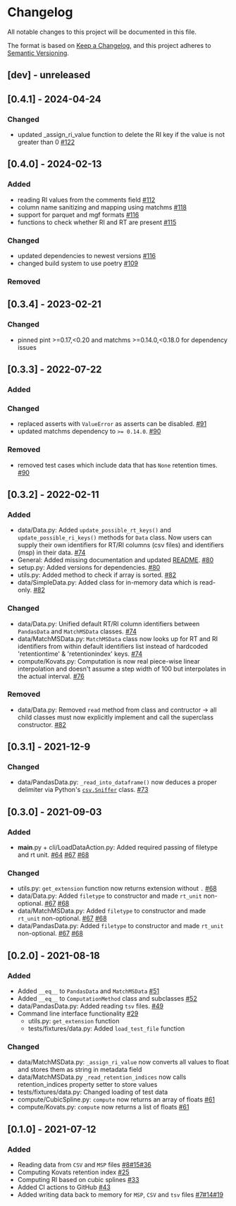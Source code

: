 # Changelog
All notable changes to this project will be documented in this file.

The format is based on [Keep a Changelog](https://keepachangelog.com/en/1.0.0/),
and this project adheres to [Semantic Versioning](https://semver.org/spec/v2.0.0.html).

## [dev] - unreleased

## [0.4.1] - 2024-04-24
### Changed
- updated _assign_ri_value function to delete the RI key if the value is not greater than 0 [#122](https://github.com/RECETOX/RIAssigner/pull/122)

## [0.4.0] - 2024-02-13
### Added
- reading RI values from the comments field [#112](https://github.com/RECETOX/RIAssigner/pull/109)
- column name sanitizing and mapping using matchms [#118](https://github.com/RECETOX/RIAssigner/pull/118)
- support for parquet and mgf formats [#116](https://github.com/RECETOX/RIAssigner/pull/116)
- functions to check whether RI and RT are present [#115](https://github.com/RECETOX/RIAssigner/pull/115)
### Changed
- updated dependencies to newest versions [#116](https://github.com/RECETOX/RIAssigner/pull/116)
- changed build system to use poetry [#109](https://github.com/RECETOX/RIAssigner/pull/109)
### Removed

## [0.3.4] - 2023-02-21
### Changed
- pinned pint >=0.17,<0.20 and matchms >=0.14.0,<0.18.0 for dependency issues

## [0.3.3] - 2022-07-22
### Added
### Changed
- replaced asserts with `ValueError` as asserts can be disabled. [#91](https://github.com/RECETOX/RIAssigner/pull/91)
- updated matchms dependency to `>= 0.14.0`. [#90](https://github.com/RECETOX/RIAssigner/pull/90)
### Removed
- removed test cases which include data that has `None` retention times. [#90](https://github.com/RECETOX/RIAssigner/pull/90)

## [0.3.2] - 2022-02-11
### Added
- data/Data.py: Added `update_possible_rt_keys()` and `update_possible_ri_keys()` methods for `Data` class.
Now users can supply their own identifiers for RT/RI columns (csv files) and identifiers (msp) in their data. [#74](https://github.com/RECETOX/RIAssigner/pull/74)
- General: Added missing documentation and updated [README](README.md). [#80](https://github.com/RECETOX/RIAssigner/pull/80)
- setup.py: Added versions for dependencies. [#80](https://github.com/RECETOX/RIAssigner/pull/80)
- utils.py: Added method to check if array is sorted. [#82](https://github.com/RECETOX/RIAssigner/pull/82)
- data/SimpleData.py: Added class for in-memory data which is read-only. [#82](https://github.com/RECETOX/RIAssigner/pull/82)
### Changed
- data/Data.py: Unified default RT/RI column identifiers between `PandasData` and `MatchMSData` classes. [#74](https://github.com/RECETOX/RIAssigner/pull/74)
- data/MatchMSData.py: `MatchMSData` class now looks up for RT and RI identifiers from within default identifiers list
instead of hardcoded 'retentiontime' & 'retentionindex' keys. [#74](https://github.com/RECETOX/RIAssigner/pull/74)
- compute/Kovats.py: Computation is now real piece-wise linear interpolation and doesn't assume a step width of 100 but interpolates in the actual interval. [#76](https://github.com/RECETOX/RIAssigner/pull/76)
### Removed
- data/Data.py: Removed `read` method from class and contructor -> all child classes must now explicitly implement and call the superclass constructor. [#82](https://github.com/RECETOX/RIAssigner/pull/82)

## [0.3.1] - 2021-12-9
### Changed
- data/PandasData.py: `_read_into_dataframe()` now deduces a proper delimiter via Python's [`csv.Sniffer`](https://docs.python.org/3/library/csv.html#csv.Sniffer) class. [#73](https://github.com/RECETOX/RIAssigner/pull/73)

## [0.3.0] - 2021-09-03
### Added
- __main__.py + cli/LoadDataAction.py: Added required passing of filetype and rt unit. [#64](https://github.com/RECETOX/RIAssigner/issues/64) [#67](https://github.com/RECETOX/RIAssigner/issues/67) [#68](https://github.com/RECETOX/RIAssigner/pull/68)
### Changed
- utils.py: `get_extension` function now returns extension without `.` [#68](https://github.com/RECETOX/RIAssigner/pull/68)
- data/Data.py: Added `filetype` to constructor and made `rt_unit` non-optional. [#67](https://github.com/RECETOX/RIAssigner/issues/67) [#68](https://github.com/RECETOX/RIAssigner/pull/68)
- data/MatchMSData.py: Added `filetype` to constructor and made `rt_unit` non-optional. [#67](https://github.com/RECETOX/RIAssigner/issues/67) [#68](https://github.com/RECETOX/RIAssigner/pull/68)
- data/PandasData.py: Added `filetype` to constructor and made `rt_unit` non-optional. [#67](https://github.com/RECETOX/RIAssigner/issues/67) [#68](https://github.com/RECETOX/RIAssigner/pull/68)

## [0.2.0] - 2021-08-18
### Added
- Added `__eq__` to `PandasData` and `MatchMSData` [#51](https://github.com/RECETOX/RIAssigner/pull/51)
- Added `__eq__` to `ComputationMethod` class and subclasses [#52](https://github.com/RECETOX/RIAssigner/pull/52)
- data/PandasData.py: Added reading `tsv` files. [#49](https://github.com/RECETOX/RIAssigner/pull/49)
- Command line interface functionality [#29](https://github.com/RECETOX/RIAssigner/pull/55)
  - utils.py: `get_extension` function
  - tests/fixtures/data.py: Added `load_test_file` function
### Changed
- data/MatchMSData.py: `_assign_ri_value` now converts all values to float and stores them as string in metadata field
- data/MatchMSData.py `_read_retention_indices` now calls retention_indices property setter to store values
- tests/fixtures/data.py: Changed loading of test data
- compute/CubicSpline.py: `compute` now returns an array of floats [#61](https://github.com/RECETOX/RIAssigner/pull/61)
- compute/Kovats.py: `compute` now returns a list of floats [#61](https://github.com/RECETOX/RIAssigner/pull/61)

## [0.1.0] - 2021-07-12
### Added
- Reading data from `CSV` and `MSP` files [#8](https://github.com/RECETOX/RIAssigner/pull/8)[#15](https://github.com/RECETOX/RIAssigner/pull/15)[#36](https://github.com/RECETOX/RIAssigner/pull/36)
- Computing Kovats retention index [#25](https://github.com/RECETOX/RIAssigner/pull/25)
- Computing RI based on cubic splines [#33](https://github.com/RECETOX/RIAssigner/pull/33)
- Added CI actions to GitHub [#43](https://github.com/RECETOX/RIAssigner/pull/43)
- Added writing data back to memory for `MSP`, `CSV` and `tsv` files [#7](https://github.com/RECETOX/RIAssigner/pull/7)[#14](https://github.com/RECETOX/RIAssigner/pull/14)[#19](https://github.com/RECETOX/RIAssigner/pull/19)
